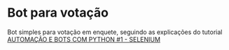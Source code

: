 # Bot para votação
Bot simples para votação em enquete, seguindo as explicações do tutorial [AUTOMAÇÃO E BOTS COM PYTHON #1 - SELENIUM](https://www.youtube.com/watch?v=CZBpsuybSWU)  